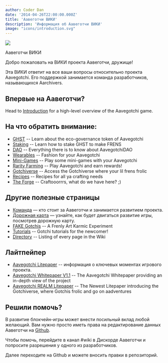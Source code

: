 ```yaml
---
author: Coder Dan
date: '2014-04-26T22:00:00.000Z'
title: 'Аавеготчи ВИКИ'
description: 'Информация об Аавеготчи ВИКИ'
image: "icons/introduction.svg"
---
```


<div class="headerImageContainer">
<img class="headerImage" src="/icons/introduction.svg">
<p class="headerImageText">Аавеготчи ВИКИ</p>
</div>

Добро пожаловать на ВИКИ проекта Аавеготчи, дружище!

Эта ВИКИ ответит на все ваши вопросы относительно проекта Aavegotchi. Его поддержкой занимается команда разработчиков, называющихся Aarchivers.

## Впервые на Аавеготчи?

Head to [Introduction](/introduction) for a high-level overview of the Aavegotchi game.

## На что обратить внимание:
* [GHST](/ghst) -- Learn about the eco-governance token of Aavegotchi
* [Staking](/staking) -- Learn how to stake GHST to make FRENS
* [DAO](/dao) -- Everything there is to know about AavegotchiDAO
* [Wearables](/wearables) -- Fashion for your Aavegotchi
* [Mini-Games](/minigames) -- Play some mini-games with your Aavegotchi
* [Rarity Farming](/rarity-farming) -- Play Aavegotchi and earn rewards!
* [Gotchiverse](/gotchiverse) -- Access the Gotchiverse where your lil frens frolic
* [Recipes](/recipes) -- Recipes for all ya crafting needs
* [The Forge](/forge) -- Craftooorrrs, what do we have here? ;)

## Другие полезные страницы

* [Команда](/team) — кто стоит за Аавеготчи и занимается развитием проекта.
* [Дорожная карта](/roadmap) — узнайте, как будет двигаться развитие игры, посмотрев дорожную карту.
* [FAKE Gotchis](https://www.fakegotchis.com/) -- A Frenly Art Karmic Experiment
* [Tutorials](/tutorials) -- Gotchi tutorials for the newcomer!
* [Directory](/directory) -- Listing of every page in the Wiki

## Лайтпейпер

* [Aavegotchi Litepaper](https://docs.google.com/document/d/1aTijRP1Rd_Z8iu6IISWCct7TWRdzK3x-lfrucgM_7Cg/edit#heading=h.el8lgo9q7kkr) -- информация о ключевых моментах игрового проекта.
* [Aavegotchi Whitepaper V1.1](https://docs.google.com/document/d/186zOapKeHNNJ9y8LIByQQ64rs0eJUlEF/) -- The Aavegotchi Whitepaper providing an in-depth view of the project
* [Aavegotchi REALM Litepaper](https://docs.google.com/document/d/1hUHF29F3_tByWd8ezSphYEE0gPJYg3K5CN1K-X3_WK8/edit) -- The Newest Litepaper introducing the Gotchiverse, where Gotchis frolic and go on aadventures

## Решили помочь?

В развитие блокчейн-игры может внести посильный вклад любой желающий. Вам нужно просто иметь права на редактирование данных Аавеготчи на [Github](https://github.com/aavegotchi/aavegotchi-wiki).

Чтобы помочь, перейдите в канал #wiki в Дискорде Аавеготчи и попросите разрешения у одного из разработчиков.

Далее переходите на Github и можете вносить правки в репозиторий. 